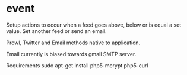 event
=====

Setup actions to occur when a feed goes above, below or is equal a set value. Set another feed or send an email.

Prowl, Twitter and Email methods native to application.

Email currently is biased towards gmail SMTP server.

Requirements
sudo apt-get install php5-mcrypt php5-curl

